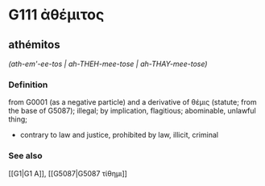 # G111 ἀθέμιτος

## athémitos

_(ath-em'-ee-tos | ah-THEH-mee-tose | ah-THAY-mee-tose)_

### Definition

from G0001 (as a negative particle) and a derivative of θέμις (statute; from the base of G5087); illegal; by implication, flagitious; abominable, unlawful thing; 

- contrary to law and justice, prohibited by law, illicit, criminal

### See also

[[G1|G1 Α]], [[G5087|G5087 τίθημι]]
